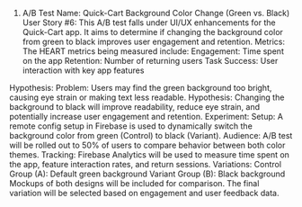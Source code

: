 1. A/B Test Name: Quick-Cart Background Color Change (Green vs. Black)
User Story #6:
This A/B test falls under UI/UX enhancements for the Quick-Cart app. It aims to determine if changing the background color from green to black improves user engagement and retention.
Metrics:
The HEART metrics being measured include:
Engagement: Time spent on the app
Retention: Number of returning users
Task Success: User interaction with key app features


Hypothesis:
Problem: Users may find the green background too bright, causing eye strain or making text less readable.
Hypothesis: Changing the background to black will improve readability, reduce eye strain, and potentially increase user engagement and retention.
Experiment:
Setup: A remote config setup in Firebase is used to dynamically switch the background color from green (Control) to black (Variant).
Audience: A/B test will be rolled out to 50% of users to compare behavior between both color themes.
Tracking: Firebase Analytics will be used to measure time spent on the app, feature interaction rates, and return sessions.
Variations:
Control Group (A): Default green background
Variant Group (B): Black background
Mockups of both designs will be included for comparison. The final variation will be selected based on engagement and user feedback data.
